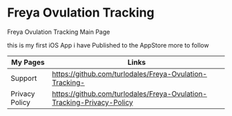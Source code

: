 # Freya Ovulation Tracking

Freya Ovulation Tracking Main Page

this is my first iOS App i have Published to the AppStore more to follow 

| My Pages |Links| 
|---------|----------|
| Support | https://github.com/turlodales/Freya-Ovulation-Tracking- | 
| Privacy Policy | https://github.com/turlodales/Freya-Ovulation-Tracking-Privacy-Policy | 
